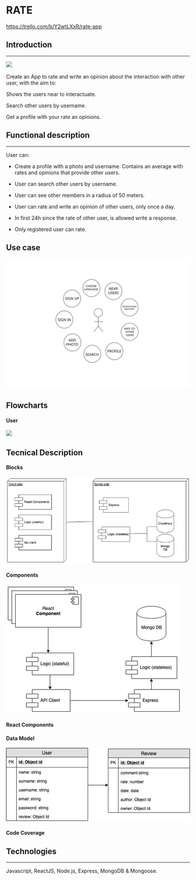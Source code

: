 # **RATE** 

https://trello.com/b/Y2wtLXxR/rate-app

## **Introduction**
---

![](https://media.giphy.com/media/htinLom37opJDyuajR/source.gif)


Create an App to rate and write an opinion about the interaction with other user, with the aim to:

Shows the users near to interactuate.

Search other users by username.

Get a profile with your rate an opinions.

## **Functional description**
---
User can:

- Create a profile with a photo and username. Contains an average with rates and opinions that provide other users. 
- User can search other users by username.
- User can see other members in a radius of 50 meters.
- User can rate and write an opinion of other users, only once a day.
- In first 24h since the rate of other user, is allowed write a response.

- Only registered user can rate.

## **Use case**

![](./image/user-case.svg)
## **Flowcharts**
#### **User**
![](./image/user-flow.jpg)

## **Tecnical Description**
#### **Blocks**

![](./image/blocks.png)
#### **Components**

![](./image/components.png)

#### **React Components**
#### **Data Model**
![](./image/schemas.jpg)
#### **Code Coverage**

## **Technologies**
---
Javascript, ReactJS, Node.js, Express, MongoDB & Mongoose.


